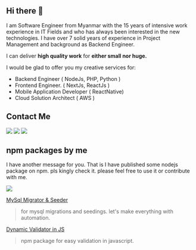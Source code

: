 ## Hi there 👋
I am Software Engineer from Myanmar with the 15 years of intensive work experience in IT Fields and who has always been interested in the new technologies.
I have over 7 solid years of experience in Project Management and background as Backend Engineer.

I can deliver **high quality work** for **either small nor huge.**

I would be glad to offer you my creative services for:
- Backend Engineer ( NodeJs, PHP, Python )
- Frontend Engineer. ( NextJs, ReactJs )
- Mobile Application Developer ( ReactNative)
- Cloud Solution Architect ( AWS )

## Contact Me
[<img src="https://img.shields.io/badge/Gmail-D14836?style=for-the-badge&logo=gmail&logoColor=white" />](mailto:akn.cloud86@gmail.com)
[<img src="https://img.shields.io/badge/viber-685EA9?style=for-the-badge&logo=viber&logoColor=white" />](https://msng.link/o/?959763764572=vi)
[<img src="https://img.shields.io/badge/LinkedIn-0077B5?style=for-the-badge&logo=linkedin&logoColor=white" />](https://www.linkedin.com/in/aung-kyaw-nyunt-02755313a/)  

## npm packages by me
I have another message for you.
That is I have published some nodejs package on npm. 
pls kingly check it. please feel free to use it or contribute with me. 

<img src="https://static.npmjs.com/58a19602036db1daee0d7863c94673a4.png" />  

[MySql Migrator & Seeder](https://www.npmjs.com/package/mysql-migrator) 
> for mysql migrations and seedings. let's make everything with automation.

[Dynamic Validator in JS](https://www.npmjs.com/package/dynamic-validator.js) 
> npm package for easy validation in javascript.

<!--
**helloakn/helloakn** is a ✨ _special_ ✨ repository because its `README.md` (this file) appears on your GitHub profile.

Here are some ideas to get you started:

- 🔭 I’m currently working on ...
- 🌱 I’m currently learning ...
- 👯 I’m looking to collaborate on ...
- 🤔 I’m looking for help with ...
- 💬 Ask me about ...
- 📫 How to reach me: ...
- 😄 Pronouns: ...
- ⚡ Fun fact: ...
-->
